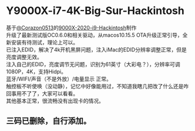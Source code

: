 # Y9000X-i7-4K-Big-Sur-Hackintosh
基于[@Corazon0513](https://github.com/Corazon0513)的[9000X-2020-i9-Hackintosh](https://github.com/Corazon0513/Y9000X-2020-i9-Hackintosh)制作    
升级了最新测试版OC0.6.0和相关驱动，从macos10.15.5 OTA升级正常引导，全新安装有待测试，理论上可以。    
已注入EDID，解决了4k开机黑屏问题，注入iMac的EDID分辨率调整正常，但是亮度调整无效。    
注入自己的EDID，亮度调节无问题，识别为61英寸（大彩电？），分辨率可调1080P，4K，支持Hidpi。    
蓝牙/WIFI/声音（不是外放）/电量显示 正常。    
触控板不听使唤（没动静），记忆中好像能用过，不知道我瞎几把改了什么还是咋回事用不了了，大家可以看看。    
其他基本正常，很流畅没有出现卡的情况。  
## 三码已删除，自行添加。
